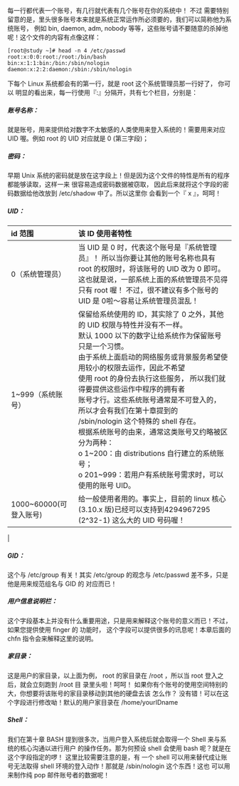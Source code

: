 每一行都代表一个账号，有几行就代表有几个账号在你的系统中！ 不过 需要特别留意的是，里头很多账号本来就是系统正常运作所必须要的，我们可以简称他为系统账号， 例如 bin, daemon, adm, nobody 等等，这些账号请不要随意的杀掉他呢！这个文件的内容有点像这样：

```
[root@study ~]# head -n 4 /etc/passwd
root:x:0:0:root:/root:/bin/bash 
bin:x:1:1:bin:/bin:/sbin/nologin
daemon:x:2:2:daemon:/sbin:/sbin/nologin
```

下每个 Linux 系统都会有的第一行，就是 root 这个系统管理员那一行好了， 你可以 明显的看出来，每一行使用『:』分隔开，共有七个栏目，分别是：

##### 账号名称：

就是账号，用来提供给对数字不太敏感的人类使用来登入系统的！需要用来对应 UID 喔。例如 root 的 UID 对应就是 0 \(第三字段\)；

##### 密码：

早期 Unix 系统的密码就是放在这字段上！但是因为这个文件的特性是所有的程序都能够读取，这样一来 很容易造成密码数据被窃取， 因此后来就将这个字段的密码数据给他改放到 /etc/shadow 中了。所以这里你 会看到一个『 x 』，呵呵！

##### UID：

| id 范围 | 该 ID 使用者特性 |
| :--- | :--- |
| 0（系统管理员） | 当 UID 是 0 时，代表这个账号是『系统管理员』！ 所以当你要让其他的账号名称也具有 root 的权限时，将该账号的 UID 改为 0 即可。 这也就是说，一部系统上面的系统管理员不见得只有 root 喔！ 不过，很不建议有多个账号的 UID 是 0啦～容易让系统管理员混乱！ |
| 1~999（系统账号） | 保留给系统使用的 ID，其实除了 0 之外，其他的 UID 权限与特性并没有不一样。<br/>默认 1000 以下的数字让给系统作为保留账号只是一个习惯。<br/>由于系统上面启动的网络服务或背景服务希望使用较小的权限去运作，因此不希望<br/>使用 root 的身份去执行这些服务， 所以我们就得要提供这些运作中程序的拥有者<br/>账号才行。这些系统账号通常是不可登入的， 所以才会有我们在第十章提到的<br/>/sbin/nologin 这个特殊的 shell 存在。<br/>根据系统账号的由来，通常这类账号又约略被区分为两种：<br/>o 1~200：由 distributions 自行建立的系统账号；<br/>o 201~999：若用户有系统账号需求时，可以使用的账号 UID。 |
| 1000~60000(可登入账号) | 给一般使用者用的。事实上，目前的 linux 核心 (3.10.x 版)已经可以支持到4294967295 (2^32-1) 这么大的 UID 号码喔！ |

##### GID：
这个与 /etc/group 有关！其实 /etc/group 的观念与 /etc/passwd 差不多，只是他是用来规范组名与 GID 的
对应而已！

##### 用户信息说明栏：
这个字段基本上并没有什么重要用途，只是用来解释这个账号的意义而已！不过，如果您提供使用 finger 的
功能时， 这个字段可以提供很多的讯息呢！本章后面的 chfn 指令会来解释这里的说明。

##### 家目录：
这是用户的家目录，以上面为例， root 的家目录在 /root ，所以当 root 登入之后，就会立刻跑到 /root 目
录里头啦！呵呵！ 如果你有个账号的使用空间特别的大，你想要将该账号的家目录移动到其他的硬盘去该
怎么作？ 没有错！可以在这个字段进行修改呦！默认的用户家目录在 /home/yourIDname

##### Shell：
我们在第十章 BASH 提到很多次，当用户登入系统后就会取得一个 Shell 来与系统的核心沟通以进行用户
的操作任务。那为何预设 shell 会使用 bash 呢？就是在这个字段指定的啰！ 这里比较需要注意的是，有
一个 shell 可以用来替代成让账号无法取得 shell 环境的登入动作！那就是 /sbin/nologin 这个东西！这也
可以用来制作纯 pop 邮件账号者的数据呢！

